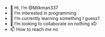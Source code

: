 - 👋 Hi, I’m @Milkman337
- 👀 I’m interested in programming
- 🌱 I’m currently learning something I guess?
- 💞️ I’m looking to collaborate on nothing xD
- 📫 How to reach me no

<!---
Milkman337/Milkman337 is a ✨ special ✨ repository because its `README.md` (this file) appears on your GitHub profile.
You can click the Preview link to take a look at your changes.
--->
